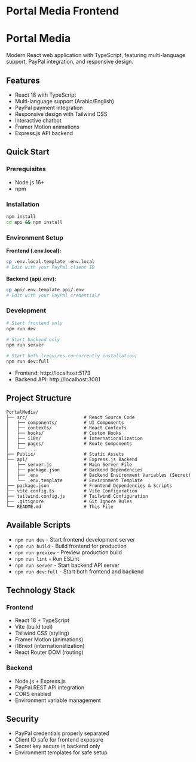 # Portal Media Frontend

# Portal Media

Modern React web application with TypeScript, featuring multi-language support, PayPal integration, and responsive design.

## Features

- React 18 with TypeScript
- Multi-language support (Arabic/English)
- PayPal payment integration
- Responsive design with Tailwind CSS
- Interactive chatbot
- Framer Motion animations
- Express.js API backend

## Quick Start

### Prerequisites

- Node.js 16+
- npm

### Installation

```bash
npm install
cd api && npm install
```

### Environment Setup

**Frontend (.env.local):**

```bash
cp .env.local.template .env.local
# Edit with your PayPal client ID
```

**Backend (api/.env):**

```bash
cp api/.env.template api/.env
# Edit with your PayPal credentials
```

### Development

```bash
# Start frontend only
npm run dev

# Start backend only
npm run server

# Start both (requires concurrently installation)
npm run dev:full
```

- Frontend: http://localhost:5173
- Backend API: http://localhost:3001

## Project Structure

```
PortalMedia/
├── src/                     # React Source Code
│   ├── components/          # UI Components
│   ├── contexts/            # React Contexts
│   ├── hooks/               # Custom Hooks
│   ├── i18n/                # Internationalization
│   ├── pages/               # Route Components
│   └── ...
├── Public/                  # Static Assets
├── api/                     # Express.js Backend
│   ├── server.js            # Main Server File
│   ├── package.json         # Backend Dependencies
│   ├── .env                 # Backend Environment Variables (Secret)
│   └── .env.template        # Environment Template
├── package.json             # Frontend Dependencies & Scripts
├── vite.config.ts           # Vite Configuration
├── tailwind.config.js       # Tailwind Configuration
├── .gitignore               # Git Ignore Rules
└── README.md                # This File
```

## Available Scripts

- `npm run dev` - Start frontend development server
- `npm run build` - Build frontend for production
- `npm run preview` - Preview production build
- `npm run lint` - Run ESLint
- `npm run server` - Start backend API server
- `npm run dev:full` - Start both frontend and backend

## Technology Stack

### Frontend

- React 18 + TypeScript
- Vite (build tool)
- Tailwind CSS (styling)
- Framer Motion (animations)
- i18next (internationalization)
- React Router DOM (routing)

### Backend

- Node.js + Express.js
- PayPal REST API integration
- CORS enabled
- Environment variable management

## Security

- PayPal credentials properly separated
- Client ID safe for frontend exposure
- Secret key secure in backend only
- Environment templates for safe setup
